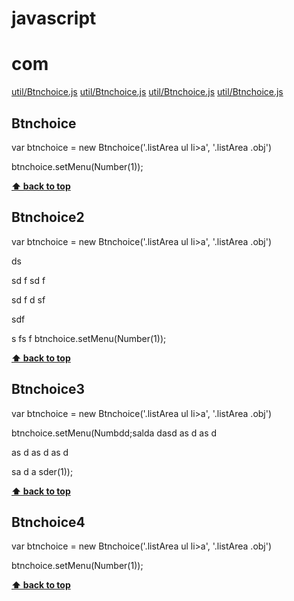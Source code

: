# javascript

# com

[util/Btnchoice.js](#Btnchoice)
[util/Btnchoice.js](#Btnchoice2)
[util/Btnchoice.js](#Btnchoice3)
[util/Btnchoice.js](#Btnchoice4)

## Btnchoice


var btnchoice = new Btnchoice('.listArea ul li>a', '.listArea .obj')

btnchoice.setMenu(Number(1));


**[⬆ back to top](#table-of-contents)**


## Btnchoice2


var btnchoice = new Btnchoice('.listArea ul li>a', '.listArea .obj')






ds

sd
f
sd
f

sd
f
d
sf

sdf

s
fs
f
btnchoice.setMenu(Number(1));


**[⬆ back to top](#table-of-contents)**

## Btnchoice3


var btnchoice = new Btnchoice('.listArea ul li>a', '.listArea .obj')

btnchoice.setMenu(Numbdd;salda
dasd
as
d
as
d

as
d
as
d
as
d

sa
d
a
sder(1));


**[⬆ back to top](#table-of-contents)**


## Btnchoice4


var btnchoice = new Btnchoice('.listArea ul li>a', '.listArea .obj')

btnchoice.setMenu(Number(1));


**[⬆ back to top](#table-of-contents)**




